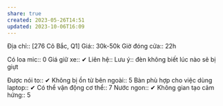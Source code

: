```yaml
---
share: true
created: 2023-05-26T14:51
updated: 2023-10-06T16:09
---
```


Địa chỉ:: [276 Cô Bắc, Q1]
Giá:: 30k-50k
Giờ đóng cửa:: 22h

Có loa mic:: 0
Giá giữ xe:: ✔
Liên hệ:: 
Lưu ý:: đèn không biết lúc nào sẽ bị giựt


Được nói to:: ✔
Không bị ồn từ bên ngoài:: 5
Bàn phù hợp cho việc dùng laptop:: ✔
Có thể vận động cơ thể:: 7
Nước ngon:: ✔
Không gian tạo cảm hứng:: 5
